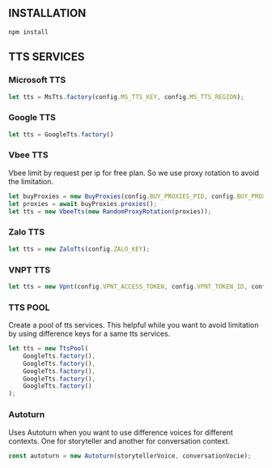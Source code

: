 
## INSTALLATION

```
npm install
```

## TTS SERVICES

### Microsoft TTS

```js
let tts = MsTts.factory(config.MS_TTS_KEY, config.MS_TTS_REGION);
```

### Google TTS

```js
let tts = GoogleTts.factory()
```


### Vbee TTS

Vbee limit by request per ip for free plan. So we use proxy rotation to avoid the limitation.

```js
let buyProxies = new BuyProxies(config.BUY_PROXIES_PID, config.BUY_PROXIES_KEY);
let proxies = await buyProxies.proxies();
let tts = new VbeeTts(new RandomProxyRotation(proxies));
```


### Zalo TTS

```js
let tts = new ZaloTts(config.ZALO_KEY);
```

### VNPT TTS

```js
let tts = new Vpnt(config.VPNT_ACCESS_TOKEN, config.VPNT_TOKEN_ID, config.VPNT_TOKEN_KEY)
```

### TTS POOL

Create a pool of tts services. This helpful while you want to avoid limitation by using difference keys for a same tts services.


```js
let tts = new TtsPool(
    GoogleTts.factory(),
    GoogleTts.factory(),
    GoogleTts.factory(),
    GoogleTts.factory(),
    GoogleTts.factory()
);

```


### Autoturn

Uses Autoturn when you want to use difference voices for different contexts. One for storyteller and another for conversation context.

```js
const autoturn = new Autoturn(storytellerVoice, conversationVocie);
```


